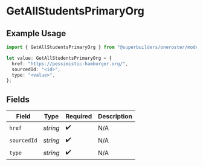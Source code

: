 # GetAllStudentsPrimaryOrg

## Example Usage

```typescript
import { GetAllStudentsPrimaryOrg } from "@superbuilders/oneroster/models/operations";

let value: GetAllStudentsPrimaryOrg = {
  href: "https://pessimistic-hamburger.org/",
  sourcedId: "<id>",
  type: "<value>",
};
```

## Fields

| Field              | Type               | Required           | Description        |
| ------------------ | ------------------ | ------------------ | ------------------ |
| `href`             | *string*           | :heavy_check_mark: | N/A                |
| `sourcedId`        | *string*           | :heavy_check_mark: | N/A                |
| `type`             | *string*           | :heavy_check_mark: | N/A                |